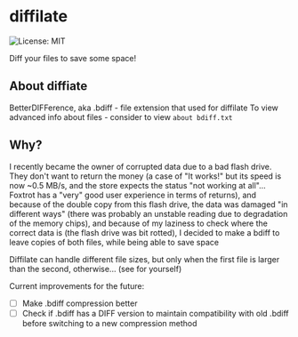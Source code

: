 # diffilate
![License: MIT](https://img.shields.io/badge/License-MIT-yellow.svg)

Diff your files to save some space! 

## About diffiate

BetterDIFFerence, aka .bdiff - file extension that used for diffilate
To view advanced info about files - consider to view `about bdiff.txt`

## Why?

I recently became the owner of corrupted data due to a bad flash drive. They don't want to return the money (a case of "It works!" but its speed is now ~0.5 MB/s, and the store expects the status "not working at all"... Foxtrot has a "very" good user experience in terms of returns), and because of the double copy from this flash drive, the data was damaged "in different ways" (there was probably an unstable reading due to degradation of the memory chips), and because of my laziness to check where the correct data is (the flash drive was bit rotted), I decided to make a bdiff to leave copies of both files, while being able to save space

Diffilate can handle different file sizes, but only when the first file is larger than the second, otherwise... (see for yourself)

Current improvements for the future:
- [ ] Make .bdiff compression better
- [ ] Check if .bdiff has a DIFF version to maintain compatibility with old .bdiff before switching to a new compression method

